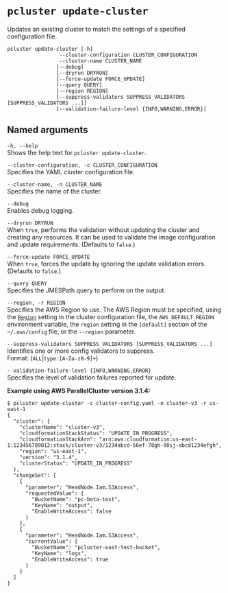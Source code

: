 # `pcluster update-cluster`<a name="pcluster.update-cluster-v3"></a>

Updates an existing cluster to match the settings of a specified configuration file\.

```
pcluster update-cluster [-h] 
                 --cluster-configuration CLUSTER_CONFIGURATION
                 --cluster-name CLUSTER_NAME
                [--debug]
                [--dryrun DRYRUN]
                [--force-update FORCE_UPDATE]
                [--query QUERY]
                [--region REGION]
                [--suppress-validators SUPPRESS_VALIDATORS [SUPPRESS_VALIDATORS ...]]
                [--validation-failure-level {INFO,WARNING,ERROR}]
```

## Named arguments<a name="pcluster-v3.update-cluster.namedargs"></a>

`-h, --help`  
Shows the help text for `pcluster update-cluster`\.

`--cluster-configuration, -c CLUSTER_CONFIGURATION`  
Specifies the YAML cluster configuration file\.

`--cluster-name, -n CLUSTER_NAME`  
Specifies the name of the cluster\.

`--debug`  
Enables debug logging\.

`--dryrun DRYRUN`  
When `true`, performs the validation without updating the cluster and creating any resources\. It can be used to validate the image configuration and update requirements\. \(Defaults to `false`\.\)

`--force-update FORCE_UPDATE`  
When `true`, forces the update by ignoring the update validation errors\. \(Defaults to `false`\.\)

`--query QUERY`  
Specifies the JMESPath query to perform on the output\.

`--region, -r REGION`  
Specifies the AWS Region to use\. The AWS Region must be specified, using the [`Region`](cluster-configuration-file-v3.md#yaml-Region) setting in the cluster configuration file, the `AWS_DEFAULT_REGION` environment variable, the `region` setting in the `[default]` section of the `~/.aws/config` file, or the `--region` parameter\.

`--suppress-validators SUPPRESS_VALIDATORS [SUPPRESS_VALIDATORS ...]`  
Identifies one or more config validators to suppress\.  
Format: \(`ALL`\|`type:[A-Za-z0-9]+`\)

`--validation-failure-level {INFO,WARNING,ERROR}`  
Specifies the level of validation failures reported for update\.

**Example using AWS ParallelCluster version 3\.1\.4:**

```
$ pcluster update-cluster -c cluster-config.yaml -n cluster-v3 -r us-east-1
{
  "cluster": {
    "clusterName": "cluster-v3",
    "cloudformationStackStatus": "UPDATE_IN_PROGRESS",
    "cloudformationStackArn": "arn:aws:cloudformation:us-east-1:123456789012:stack/cluster-v3/1234abcd-56ef-78gh-90ij-abcd1234efgh",
    "region": "us-east-1",
    "version": "3.1.4",
    "clusterStatus": "UPDATE_IN_PROGRESS"
  },
  "changeSet": [
    {
      "parameter": "HeadNode.Iam.S3Access",
      "requestedValue": {
        "BucketName": "pc-beta-test",
        "KeyName": "output",
        "EnableWriteAccess": false
      }
    },
    {
      "parameter": "HeadNode.Iam.S3Access",
      "currentValue": {
        "BucketName": "pcluster-east-test-bucket",
        "KeyName": "logs",
        "EnableWriteAccess": true
      }
    }
  ]
}
```